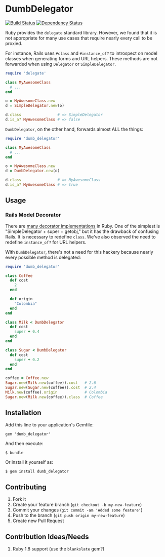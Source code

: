 # DumbDelegator

[![Build Status](https://secure.travis-ci.org/highgroove/dumb_delegator.png)](http://travis-ci.org/highgroove/dumb_delegator)
[![Dependency Status](https://gemnasium.com/highgroove/dumb_delegator.png)](https://gemnasium.com/highgroove/dumb_delegator)

Ruby provides the `delegate` standard library. However, we found that it is
not appropriate for many use cases that require nearly every call to be
proxied.

For instance, Rails uses `#class` and `#instance_of?` to introspect on model
classes when generating forms and URL helpers. These methods are not forwarded
when using `Delegator` or `SimpleDelegator`.

```ruby
require 'delegate'

class MyAwesomeClass
  # ...
end

o = MyAwesomeClass.new
d = SimpleDelegator.new(o)

d.class                # => SimpleDelegator
d.is_a? MyAwesomeClass # => false
```

`DumbDelegator`, on the other hand, forwards almost ALL the things:

```ruby
require 'dumb_delegator'

class MyAwesomeClass
  # ...
end

o = MyAwesomeClass.new
d = DumbDelegator.new(o)

d.class                # => MyAwesomeClass
d.is_a? MyAwesomeClass # => true
```

## Usage

### Rails Model Decorator

There are [many decorator
implementations](http://robots.thoughtbot.com/post/14825364877/evaluating-alternative-decorator-implementations-in)
in Ruby. One of the simplest is "SimpleDelegator + super + getobj," but it has
the drawback of confusing Rails. It is necessary to redefine `class`. We've
also observed the need to redefine `instance_of?` for URL helpers.

With `DumbDelegator`, there's not a need for this hackery because nearly every
possible method is delegated:

```ruby
require 'dumb_delegator'

class Coffee
  def cost
    2
  end

  def origin
    "Colombia"
  end
end

class Milk < DumbDelegator
  def cost
    super + 0.4
  end
end

class Sugar < DumbDelegator
  def cost
    super + 0.2
  end
end

coffee = Coffee.new
Sugar.new(Milk.new(coffee)).cost   # 2.6
Sugar.new(Sugar.new(coffee)).cost  # 2.4
Milk.new(coffee).origin            # Colombia
Sugar.new(Milk.new(coffee)).class  # Coffee
```

## Installation

Add this line to your application's Gemfile:

    gem 'dumb_delegator'

And then execute:

    $ bundle

Or install it yourself as:

    $ gem install dumb_delegator

## Contributing

1. Fork it
2. Create your feature branch (`git checkout -b my-new-feature`)
3. Commit your changes (`git commit -am 'Added some feature'`)
4. Push to the branch (`git push origin my-new-feature`)
5. Create new Pull Request

## Contribution Ideas/Needs

1. Ruby 1.8 support (use the `blankslate` gem?)
